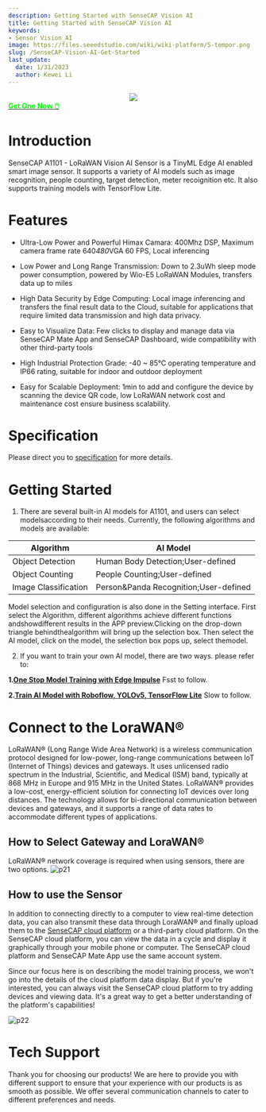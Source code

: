 ```yaml
---
description: Getting Started with SenseCAP Vision AI
title: Getting Started with SenseCAP Vision AI
keywords:
- Sensor Vision_AI
image: https://files.seeedstudio.com/wiki/wiki-platform/S-tempor.png
slug: /SenseCAP-Vision-AI-Get-Started
last_update:
  date: 1/31/2023
  author: Kewei Li
---
```


<div align="center"><img width ={400} src="https://media-cdn.seeedstudio.com/media/catalog/product/cache/bb49d3ec4ee05b6f018e93f896b8a25d/1/0/101990962-a1101-first-new-10.17.jpg"/></div>

<div class="get_one_now_container" style={{textAlign: 'center'}}>
    <a class="get_one_now_item" href="https://www.seeedstudio.com/SenseCAP-A1101-LoRaWAN-Vision-AI-Sensor-p-5367.html">
            <strong><span><font color={'FFFFFF'} size={"4"}> Get One Now 🖱️</font></span></strong>
    </a>
</div>

# Introduction

SenseCAP A1101 - LoRaWAN Vision AI Sensor is a TinyML Edge AI enabled smart image sensor. It supports a variety of AI models such as image recognition, people counting, target detection, meter recoignition etc. It also supports training models with TensorFlow Lite. <br />

# Features
- Ultra-Low Power and Powerful Himax Camara: 400Mhz DSP, Maximum camera frame rate 640*480*VGA 60 FPS, Local inferencing

- Low Power and Long Range Transmission: Down to 2.3uWh sleep mode power consumption, powered by Wio-E5 LoRaWAN Modules, transfers data up to miles

- High Data Security by Edge Computing: Local image inferencing and transfers the final result data to the Cloud, suitable for applications that require limited data transmission and high data privacy.

- Easy to Visualize Data: Few clicks to display and manage data via SenseCAP Mate App and SenseCAP Dashboard, wide compatibility with other third-party tools

- High Industrial Protection Grade: -40 ~ 85℃ operating temperature and IP66 rating, suitable for indoor and outdoor deployment

- Easy for Scalable Deployment: 1min to add and configure the device by scanning the device QR code, low LoRaWAN network cost and maintenance cost ensure business scalability.

# Specification

Please direct you to [specification](https://files.seeedstudio.com/wiki/SenseCAP-A1101/SenseCAP_A1101_spec.pdf) for more details.

# Getting Started

1. There are several built-in AI models for A1101, and users can select modelsaccording to their needs. Currently, the following algorithms and models are available:

|**Algorithm**|**AI Model**|
|---|---|
|Object Detection|Human Body Detection;User-defined|
|Object Counting|People Counting;User-defined|
|Image Classification|Person&Panda Recognition;User-defined|

Model selection and configuration is also done in the Setting interface. First select the Algorithm, different algorithms achieve different functions andshowdifferent results in the APP preview.Clicking on the drop-down triangle behindthealgorithm will bring up the selection box. Then select the AI model, click on the model, the selection box pops up, select themodel.

2. If you want to train your own AI model, there are two ways. please refer to:

**1.[One Stop Model Training with Edge Impulse](https://wiki.seeedstudio.com/One-Stop-Model-Training-with-Edge-Impulse)** Fsst to follow.

**2.[Train AI Model with Roboflow, YOLOv5, TensorFlow Lite](https://wiki.seeedstudio.com/Train-Deploy-AI-Model-A1101)** Slow to follow.

# Connect to the LoraWAN®
LoRaWAN® (Long Range Wide Area Network) is a wireless communication protocol designed for low-power, long-range communications between IoT (Internet of Things) devices and gateways. It uses unlicensed radio spectrum in the Industrial, Scientific, and Medical (ISM) band, typically at 868 MHz in Europe and 915 MHz in the United States. LoRaWAN® provides a low-cost, energy-efficient solution for connecting IoT devices over long distances. The technology allows for bi-directional communication between devices and gateways, and it supports a range of data rates to accommodate different types of applications. 

## How to Select Gateway and LoraWAN®
LoRaWAN® network coverage is required when using sensors, there are two options.
![p21](https://files.seeedstudio.com/wiki/SenseCAP/SenseCAP_LoRaWAN_S210X_Series/4.png)

## How to use the Sensor
In addition to connecting directly to a computer to view real-time detection data, you can also transmit these data through LoraWAN® and finally upload them to the [SenseCAP cloud platform](https://sensecap.seeed.cc/) or a third-party cloud platform. On the SenseCAP cloud platform, you can view the data in a cycle and display it graphically through your mobile phone or computer. The SenseCAP cloud platform and SenseCAP Mate App use the same account system.

Since our focus here is on describing the model training process, we won't go into the details of the cloud platform data display. But if you're interested, you can always visit the SenseCAP cloud platform to try adding devices and viewing data. It's a great way to get a better understanding of the platform's capabilities!

![p22](https://files.seeedstudio.com/wiki/SenseCAP/SenseCAP_LoRaWAN_S210X_Series/11.png)

# Tech Support



Thank you for choosing our products! We are here to provide you with different support to ensure that your experience with our products is as smooth as possible. We offer several communication channels to cater to different preferences and needs.

<div class="button_tech_support_container">
<a href="https://forum.seeedstudio.com/" class="button_forum"></a> 
<a href="https://www.seeedstudio.com/contacts" class="button_email"></a>
</div>

<div class="button_tech_support_container">
<a href="https://discord.gg/eWkprNDMU7" class="button_discord"></a> 
<a href="https://github.com/Seeed-Studio/wiki-documents/discussions/69" class="button_discussion"></a>
</div>


